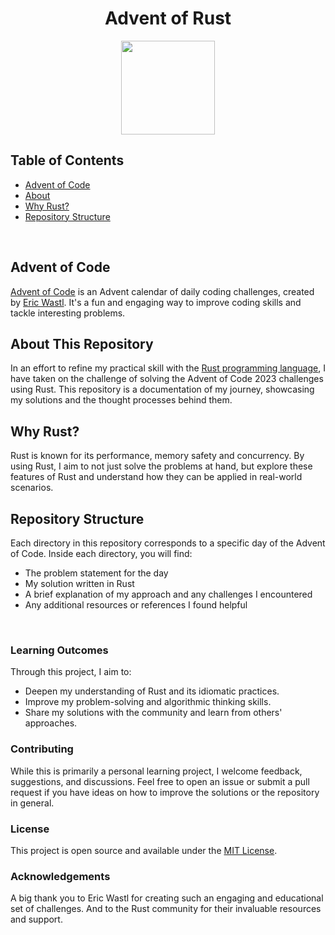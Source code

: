 <h1 align="center">Advent of Rust</h1>

<p align="center">
  <img src="https://www.rust-lang.org/logos/rust-logo-blk.svg" width="150">
</p>


## Table of Contents

<ul>
    <li><a href="#Advent-of-Code">Advent of Code</a></li>
    <li><a href="#About-This-Repository">About</a></li>
    <li><a href="#Why-Rust?">Why Rust?</a></li>
    <li><a href="#Repository-Structure">Repository Structure</a></li>
  </ul>


<br>


## Advent of Code
[Advent of Code](https://adventofcode.com/) is an Advent calendar of daily coding challenges, created by [Eric Wastl](http://was.tl/). It's a fun and engaging way to improve coding skills and tackle interesting problems.

## About This Repository
In an effort to refine my practical skill with the [Rust programming language](https://www.rust-lang.org/), I have taken on the challenge of solving the Advent of Code 2023 challenges using Rust. This repository is a documentation of my journey, showcasing my solutions and the thought processes behind them.

## Why Rust?
Rust is known for its performance, memory safety and concurrency. By using Rust, I aim to not just solve the problems at hand, but explore these features of Rust and understand how they can be applied in real-world scenarios.

## Repository Structure
Each directory in this repository corresponds to a specific day of the Advent of Code. Inside each directory, you will find:
- The problem statement for the day
- My solution written in Rust
- A brief explanation of my approach and any challenges I encountered
- Any additional resources or references I found helpful

<br>

### Learning Outcomes
Through this project, I aim to:
- Deepen my understanding of Rust and its idiomatic practices.
- Improve my problem-solving and algorithmic thinking skills.
- Share my solutions with the community and learn from others' approaches.

### Contributing
While this is primarily a personal learning project, I welcome feedback, suggestions, and discussions. Feel free to open an issue or submit a pull request if you have ideas on how to improve the solutions or the repository in general.

### License
This project is open source and available under the [MIT License](LICENSE).

### Acknowledgements
A big thank you to Eric Wastl for creating such an engaging and educational set of challenges. And to the Rust community for their invaluable resources and support.

